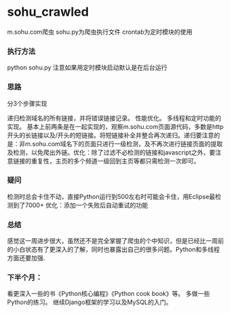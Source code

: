 # sohu_crawled
m.sohu.com爬虫
sohu.py为爬虫执行文件
crontab为定时模块的使用

<h3>执行方法</h3>
python sohu.py 
注意如果用定时模块启动默认是在后台运行

<h3>思路</h3>

分3个步骤实现

递归检测域名的所有链接，并将错误链接记录。
性能优化。
多线程和定时功能的实现。
基本上前两条是在一起实现的，观察m.sohu.com页面源代码，多数是http开头的长链接以及/开头的短链接。将短链接补全并整合再次递归。递归要注意的是：非m.sohu.com域名下的页面只进行一级检测，及不再次进行链接页面的提取及检测，以免爬出外链。优化：除了过滤不必检测的链接和javascript之外，要注意链接的重复性，主页的多个频道一级回到主页等都只需检测一次即可。

<h3>疑问</h3>

检测时总会卡住不动，直接Python运行到500左右时可能会卡住，用Eclipse最检测到了7000+
优化：添加一个失败后自动重试的功能

<h3>总结</h3>

感觉这一周进步很大，虽然还不是完全掌握了爬虫的个中知识，但是已经比一周前的小白状态有了更深入的了解，同时也暴露出自己的很多问题。Python和多线程方面还要加强.

<h3>下半个月：</h3>

看更深入一些的书《Python核心编程》《Python cook book》等。
多做一些Python的练习。
继续Django框架的学习以及MySQL的入门。

